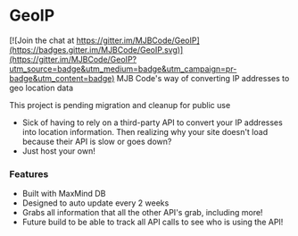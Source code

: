 # GeoIP

[![Join the chat at https://gitter.im/MJBCode/GeoIP](https://badges.gitter.im/MJBCode/GeoIP.svg)](https://gitter.im/MJBCode/GeoIP?utm_source=badge&utm_medium=badge&utm_campaign=pr-badge&utm_content=badge)
MJB Code's way of converting IP addresses to geo location data

This project is pending migration and cleanup for public use

- Sick of having to rely on a third-party API to convert your IP addresses into location information. Then realizing why your site doesn't load because their API is slow or goes down?
- Just host your own!

### Features
- Built with MaxMind DB
- Designed to auto update every 2 weeks
- Grabs all information that all the other API's grab, including more!
- Future build to be able to track all API calls to see who is using the API!